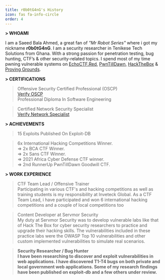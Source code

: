 ```yaml
---
title: r0b0tG4nG's History
icon: fas fa-info-circle
order: 4
---
```



**> WHOAMI**

I am a Saeed Bala Ahmed, a great fan of _"Mr Robot Series"_ where i got my nickname **r0b0tG4nG**. I am a security researcher in Tenikese Tech Solutions from Ghana. With a strong passion for penetration testing, bug hunting, CTF’s & other security-related topics. I spend most of my time pwning vulnerable systems on [EchoCTF.Red](https://echoctf.red/profile/5630024 "EchoCTF Profile"), [PwnTillDawn](https://online.pwntilldawn.com/Achievements/2101 "PwnTillDawn Profile"), [HackTheBox](https://app.hackthebox.com/profile/234268 "HackTheBox Profile") & [Proving Grounds](https://www.offensive-security.com/labs/ "Proving Grounds"). 


**> CERTIFICATIONS**

> Offensive Security Certified Professional (OSCP)<br> 
<a href="https://www.credly.com/badges/5e8534c3-e0fb-4bfe-9e39-d2f25a0fce50"> Verify OSCP </a> <br>
> Professional Diploma In Software Engineering<br>

> Certified Network Security Specialist<br>
<a href="http://www.credential.net/5a02318c-805d-469f-ba9e-566388cce8dc"> Verify Network Specialist</a>

**> ACHIEVEMENTS**
> 15 Exploits Published On Exploit-DB

> 6x International Hacking Competitions Winner.<br>
	=> 2x BCA CTF Winner. <br>
	=> 2x Sans CTF Winner. <br>
	=> 2021 Africa Cyber Defense CTF winner. <br>
	=> 2nd RunnerUp PwnTillDawn Goodwill CTF. <br>


**> WORK EXPERIENCE**

> CTF Team Lead / Offensive Trainer<br>
 Participating in various CTF's and hacking competitions as well as training students is my responsibility at Inveteck Global. As a CTF Team Lead, i have participated and won 6 international hacking competitions and a couple of local competitions too <br>

> Content Developer at Servmor Security<br>
 My duty at Servmor Security was to develop vulnerable labs like that of Hack The Box for cyber security researchers to practice and upgrade their hacking skills. The vulnerabilities included in these practice labs were the OWASP Top 10 vulnerabilities and other custom implemented vulnerabilities to simulate real scenarios. <b>

> Security Researcher / Bug Hunter<br>
 I have been researching to discover and exploit vulnerabilities in web applications. I have discovered T1-T4 bugs on both private and local government web applications. Some of my research findings have been published on exploit-db and a few others under review.
